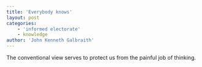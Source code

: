 ```yaml
---
title: 'Everybody knows'
layout: post
categories:
    - 'informed electorate'
    - knowledge
author: 'John Kenneth Galbraith'
---
```


The conventional view serves to protect us from the painful job of thinking.